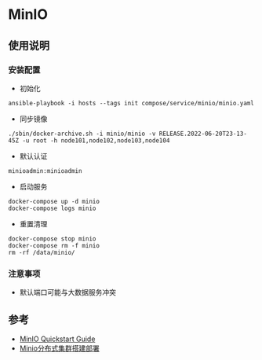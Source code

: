# MinIO


## 使用说明

### 安装配置
- 初始化
```
ansible-playbook -i hosts --tags init compose/service/minio/minio.yaml
```
- 同步镜像
```
./sbin/docker-archive.sh -i minio/minio -v RELEASE.2022-06-20T23-13-45Z -u root -h node101,node102,node103,node104
```
- 默认认证
```
minioadmin:minioadmin
```
- 启动服务
```
docker-compose up -d minio
docker-compose logs minio
```
- 重置清理
```
docker-compose stop minio
docker-compose rm -f minio
rm -rf /data/minio/
```

### 注意事项

- 默认端口可能与大数据服务冲突


## 参考
- [MinIO Quickstart Guide](https://docs.min.io/docs/minio-quickstart-guide.html)
- [Minio分布式集群搭建部署](https://www.cnblogs.com/lvzhenjiang/p/14943939.html)
